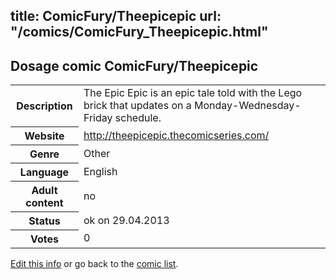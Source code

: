 title: ComicFury/Theepicepic
url: "/comics/ComicFury_Theepicepic.html"
---
Dosage comic ComicFury/Theepicepic
-----------------------------------------

<p id="msg"></p>
<script type="text/javascript">
if (window.location.search === '?edit_info_mail=sent_ok') {
  var elem = document.getElementById("msg");
  elem.innerHTML = 'Edited information sucessfully sent for review, which is usually done daily. Thanks!';
  elem.className = 'ok';
}
</script>
<table class="comicinfo">
<tr>
<th>Description</th><td>The Epic Epic is an epic tale told with the Lego brick that updates on a Monday-Wednesday-Friday schedule.</td>
</tr>
<tr>
<th>Website</th><td><a href="http://theepicepic.thecomicseries.com/">http://theepicepic.thecomicseries.com/</a></td>
</tr>
<tr>
<th>Genre</th><td>Other</td>
</tr>
<tr>
<th>Language</th><td>English</td>
</tr>
<tr>
<th>Adult content</th><td>no</td>
</tr>
<tr>
<th>Status</th><td>ok on 29.04.2013</td>
</tr>
<tr>
<th>Votes</th><td>0</td>
</tr>
</table>

[Edit this info](ComicFury_Theepicepic_edit.html) or go back to the [comic list](../comic-index.html).
